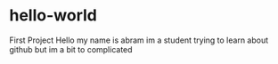# hello-world
First Project
Hello my name is abram im a student trying to learn about github but im a bit to complicated
